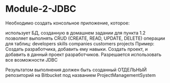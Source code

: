 # Module-2-JDBC

Необходимо создать консольное приложение, которое:

использует БД, созданную в домашнем задании для пункта 1.2
позволяет выполнять CRUD (CREATE, READ, UPDATE, DELETE) операции для таблиц:
developers
skills
companies
customers
projects
Пример: Создать разработчика, добавить ему навыки. Создать проект, и добавить в данный проект разработчиков. Разрешается использовать все возможности JDBC

Результатом выполнения должен быть созданный ОТДЕЛЬНЫЙ репозиторий на Bitbucket под названием ProjectManagementSystem
